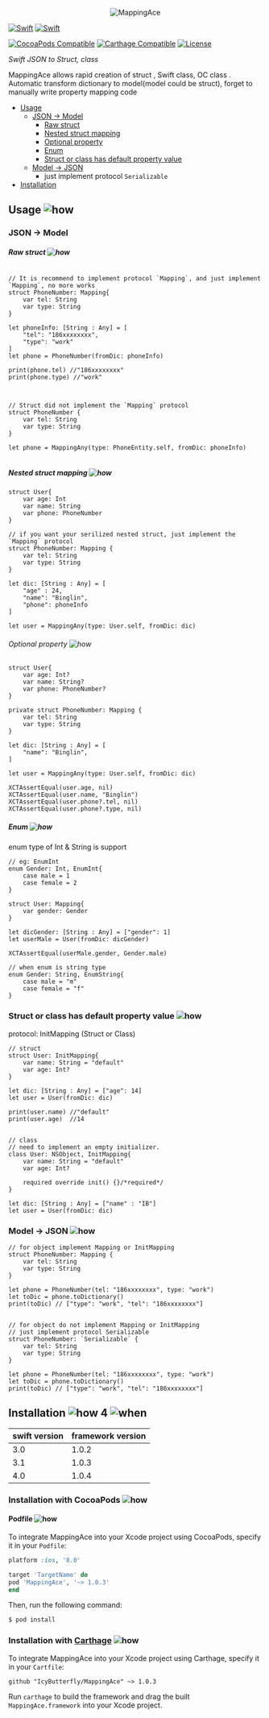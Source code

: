 
<p align="center" >
  <img src="https://github.com/IcyButterfly/MappingAce/blob/master/logo.png?raw=true" alt="MappingAce" title="MappingAce">
</p>


[![Swift](https://img.shields.io/badge/Swift-3.0+-orange.svg?style=flat)](https://swift.org)
[![Swift](https://img.shields.io/badge/Swift-4.0-orange.svg?style=flat)](https://swift.org)

[![CocoaPods Compatible](https://img.shields.io/cocoapods/v/MappingAce.svg)](https://img.shields.io/cocoapods/v/MappingAce.svg)
[![Carthage Compatible](https://img.shields.io/badge/Carthage-compatible-4BC51D.svg?style=flat)](https://github.com/Carthage/Carthage)
[![License](https://img.shields.io/badge/License-MIT-blue.svg?style=flat)](https://tldrlegal.com/license/mit-license)

*Swift JSON to Struct, class*

MappingAce allows rapid creation of struct , Swift class, OC class . Automatic transform dictionary to model(model could be struct), forget to manually write property mapping code


- [Usage](#usage)
	- [JSON -> Model](#json-model) 
		- [Raw struct ](#raw-struct)
		- [Nested struct mapping](#nested-struct-mapping)
		- [Optional property](#optional-property)
		- [Enum](#enum)
		- [Struct or class has default property value](#struct-or-class-has-default-property-value)
	- [Model -> JSON](#model-json)
		- just implement protocol `Serializable`
- [Installation](#installation)



## Usage ![how](https://cs.adelaide.edu.au/~christoph/badges/content-how-green.svg)

### JSON -> Model 

##### Raw struct ![how](https://cs.adelaide.edu.au/~christoph/badges/content-how-green.svg)

```

// It is recommend to implement protocol `Mapping`, and just implement `Mapping`, no more works
struct PhoneNumber: Mapping{
    var tel: String
    var type: String
}

let phoneInfo: [String : Any] = [
    "tel": "186xxxxxxxx",
    "type": "work"
]
let phone = PhoneNumber(fromDic: phoneInfo)

print(phone.tel) //"186xxxxxxxx"
print(phone.type) //"work"



// Struct did not implement the `Mapping` protocol
struct PhoneNumber {
    var tel: String
    var type: String
}

let phone = MappingAny(type: PhoneEntity.self, fromDic: phoneInfo)
    
```
##### Nested struct mapping ![how](https://cs.adelaide.edu.au/~christoph/badges/content-how-green.svg)

```
struct User{
    var age: Int
    var name: String
    var phone: PhoneNumber
}

// if you want your serilized nested struct, just implement the `Mapping` protocol
struct PhoneNumber: Mapping {
    var tel: String
    var type: String
}

let dic: [String : Any] = [
    "age" : 24,
    "name": "Binglin",
    "phone": phoneInfo
]

let user = MappingAny(type: User.self, fromDic: dic)
```

###### Optional property ![how](https://cs.adelaide.edu.au/~christoph/badges/content-how-green.svg)
```
struct User{
    var age: Int?
    var name: String?
    var phone: PhoneNumber?
}

private struct PhoneNumber: Mapping {
    var tel: String
    var type: String
}

let dic: [String : Any] = [
    "name": "Binglin",
]

let user = MappingAny(type: User.self, fromDic: dic)

XCTAssertEqual(user.age, nil)
XCTAssertEqual(user.name, "Binglin")
XCTAssertEqual(user.phone?.tel, nil)
XCTAssertEqual(user.phone?.type, nil)
```

##### Enum ![how](https://cs.adelaide.edu.au/~christoph/badges/content-how-green.svg)
enum  type of Int & String  is support
```
// eg: EnumInt
enum Gender: Int, EnumInt{
    case male = 1
    case female = 2
}

struct User: Mapping{
    var gender: Gender
}

let dicGender: [String : Any] = ["gender": 1]
let userMale = User(fromDic: dicGender)

XCTAssertEqual(userMale.gender, Gender.male)
```

```
// when enum is string type
enum Gender: String, EnumString{
    case male = "m"
    case female = "f"
}
```


### Struct or class has default property value    ![how](https://cs.adelaide.edu.au/~christoph/badges/content-how-green.svg)
protocol:  InitMapping (Struct or Class)

```
// struct
struct User: InitMapping{
    var name: String = "default"
    var age: Int?
}

let dic: [String : Any] = ["age": 14]
let user = User(fromDic: dic)

print(user.name) //"default"
print(user.age)  //14


// class
// need to implement an empty initializer.
class User: NSObject, InitMapping{
    var name: String = "default"
    var age: Int?

    required override init() {}/*required*/
}

let dic: [String : Any] = ["name" : "IB"]
let user = User(fromDic: dic)
```




### Model -> JSON ![how](https://cs.adelaide.edu.au/~christoph/badges/content-how-green.svg)


```
// for object implement Mapping or InitMapping
struct PhoneNumber: Mapping {
    var tel: String
    var type: String
}

let phone = PhoneNumber(tel: "186xxxxxxxx", type: "work")
let toDic = phone.toDictionary()
print(toDic) // ["type": "work", "tel": "186xxxxxxxx"]


// for object do not implement Mapping or InitMapping
// just implement protocol Serializable
struct PhoneNumber: `Serializable` {
    var tel: String
    var type: String
}

let phone = PhoneNumber(tel: "186xxxxxxxx", type: "work")
let toDic = phone.toDictionary()
print(toDic) // ["type": "work", "tel": "186xxxxxxxx"]
```




## Installation ![how](https://cs.adelaide.edu.au/~christoph/badges/content-how-green.svg) 4 ![when](https://cs.adelaide.edu.au/~christoph/badges/content-when-yellowgreen.svg)

| swift version | framework version |
| - | - |
| 3.0 | 1.0.2 |
| 3.1 | 1.0.3 |
| 4.0 | 1.0.4 |


### Installation with CocoaPods ![how](https://cs.adelaide.edu.au/~christoph/badges/content-how-green.svg)

#### Podfile ![how](https://cs.adelaide.edu.au/~christoph/badges/content-how-green.svg)

To integrate MappingAce into your Xcode project using CocoaPods, specify it in your `Podfile`:


```ruby
platform :ios, '8.0'

target 'TargetName' do
pod 'MappingAce', '~> 1.0.3'
end
```


Then, run the following command:

```bash
$ pod install
```

### Installation with [Carthage](https://github.com/Carthage/Carthage) ![how](https://cs.adelaide.edu.au/~christoph/badges/content-how-green.svg)
To integrate MappingAce into your Xcode project using Carthage, specify it in your `Cartfile`:

```ogdl
github "IcyButterfly/MappingAce" ~> 1.0.3
```

Run `carthage` to build the framework and drag the built `MappingAce.framework` into your Xcode project.
